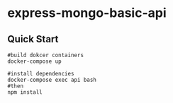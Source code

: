 # express-mongo-basic-api

## Quick Start

```
#build dokcer containers
docker-compose up

#install dependencies
docker-compose exec api bash
#then
npm install
```